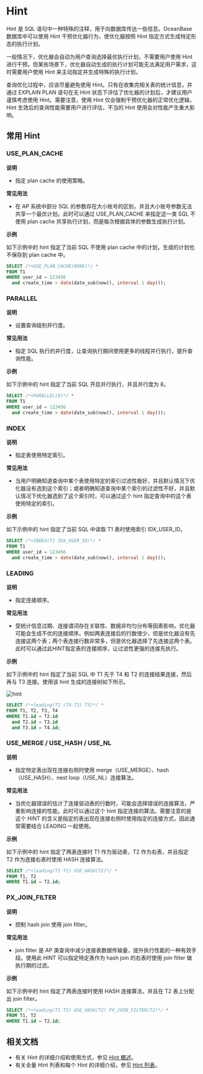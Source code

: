 # Hint

Hint 是 SQL 语句中一种特殊的注释，用于向数据库传达一些信息。OceanBase 数据库中可以使用 Hint 干预优化器行为，使优化器按照 Hint 指定方式生成特定形态的执行计划。

一般情况下，优化器会自动为用户查询选择最优执行计划，不需要用户使用 Hint 进行干预。但某些场景下，优化器自动生成的执行计划可能无法满足用户需求，这时需要用户使用 Hint 来主动指定并生成特殊的执行计划。

查询优化过程中，应该尽量避免使用 Hint。只有在收集完相关表的统计信息，并通过 EXPLAIN PLAN 语句在无 Hint 状态下评估了优化器的计划后，才建议用户谨慎考虑使用 Hint。需要注意，使用 Hint 仅会强制干预优化器的正常优化逻辑，Hint 生效后的查询性能需要用户进行评估，不当的 Hint 使用会对性能产生重大影响。

## 常用 Hint

### USE_PLAN_CACHE

**说明**

* 指定 plan cache 的使用策略。

**常见用法**

* 在 AP 系统中部分 SQL 的参数存在大小账号的区别，并且大小账号参数无法共享一个最优计划。此时可以通过 USE_PLAN_CACHE 来指定这一类 SQL 不使用 plan cache 共享执行计划，而是每次根据具体的参数生成执行计划。

**示例**

如下示例中的 hint 指定了当前 SQL 不使用 plan cache 中的计划，生成的计划也不保存到 plan cache 中。

```sql
SELECT /*+USE_PLAN_CACHE(NONE)*/ *
FROM T1
WHERE user_id = 123456
  and create_time > date(date_sub(now(), interval 1 day)));
```

### PARALLEL

**说明**

* 设置查询级别并行度。

**常见用法**

* 指定 SQL 执行的并行度，让查询执行期间使用更多的线程并行执行，提升查询性能。

**示例**

如下示例中的 hint 指定了当前 SQL 开启并行执行，并且并行度为 8。

```sql
SELECT /*+PARALLEL(8)*/ *
FROM T1
WHERE user_id = 123456
  and create_time > date(date_sub(now(), interval 1 day)));
```

### INDEX

**说明**

* 指定表使用特定索引。

**常见用法**

* 当用户明确知道查询中某个表使用特定的索引过滤性极好，并且默认情况下优化器没有选到这个索引；或者明确知道查询中某个索引的过滤性不好，并且默认情况下优化器选到了这个索引时，可以通过这个 hint 指定查询中的这个表使用特定的索引。

**示例**

如下示例中的 hint 指定了当前 SQL 中读取 T1 表时使用索引 IDX_USER_ID。

```sql
SELECT /*+INDEX(T1 IDX_USER_ID)*/ *
FROM T1
WHERE user_id = 123456
  and create_time > date(date_sub(now(), interval 1 day)));
```

### LEADING

**说明**

* 指定连接顺序。

**常见用法**

* 受统计信息过期、连接谓词存在关联性、数据非均匀分布等因素影响，优化器可能会生成不优的连接顺序。例如两表连接后的行数很少，但是优化器没有先连接这两个表；两个表连接行数非常多，但是优化器选择了先连接这两个表。此时可以通过此HINT指定表的连接顺序，让过滤性更强的连接先执行。

**示例**

如下示例中的 hint 指定了当前 SQL 中 T1 先于 T4 和 T2 的连接结果连接，然后再与 T3 连接。使用该 hint 生成的连接树如下所示。

![hint](https://obbusiness-private.oss-cn-shanghai.aliyuncs.com/doc/img/observer/ap/hint.jpg)

```sql
SELECT /*+leading(T1 (T4 T2) T3)*/ *
FROM T1, T2, T3, T4
WHERE T1.id = T2.id
  and T2.id = T3.id
  and T3.id = T4.id;
```

### USE_MERGE / USE_HASH / USE_NL

**说明**

* 指定特定表出现在连接右侧时使用 merge（USE_MERGE）、hash（USE_HASH）、nest loop（USE_NL）连接算法。

**常见用法**

* 当优化器错误的估计了连接驱动表的行数时，可能会选择错误的连接算法，严重影响连接的性能。此时可以通过这个 hint 指定连接的算法。需要注意的是这个 HINT 的含义是指定的表出现在连接右侧时使用指定的连接方式，因此通常需要结合 LEADING 一起使用。

**示例**

如下示例中的 hint 指定了两表连接时 T1 作为驱动表，T2 作为右表，并且指定 T2 作为连接右表时使用 HASH 连接算法。

```sql
SELECT /*+leading(T1 T2) USE_HASH(T2)*/ *
FROM T1, T2
WHERE T1.id = T2.id;
```

### PX_JOIN_FILTER

**说明**

* 控制 hash join 使用 join filter。

**常见用法**

* join filter 是 AP 类查询中减少连接表数据传输量，提升执行性能的一种有效手段。使用此 HINT 可以指定特定表作为 hash join 的右表时使用 join filter 做执行期的过滤。

**示例**

如下示例中的 hint 指定了两表连接时使用 HASH 连接算法，并且在 T2 表上分配出 join filter。

```sql
SELECT /*+leading(T1 T2) USE_HASH(T2) PX_JOIN_FILTER(T2)*/ *
FROM T1, T2
WHERE T1.id = T2.id;
```
## 相关文档

- 有关 Hint 的详细介绍和使用方式，参见 [Hint 概述](../../700.reference/500.sql-reference/100.sql-syntax/300.common-tenant-of-oracle-mode/300.basic-elements-of-oracle-mode/600.annotation-of-oracle-mode/400.hint-of-oracle-mode/100.hint-overview-of-oracle-mode.md)。
- 有关全量 Hint 列表和每个 Hint 的详细介绍，参见 [Hint 列表](../../700.reference/500.sql-reference/100.sql-syntax/300.common-tenant-of-oracle-mode/300.basic-elements-of-oracle-mode/600.annotation-of-oracle-mode/400.hint-of-oracle-mode/200.hint-list-of-oracle-mode/100.the-hint-related-to-the-access-path-of-oracle-mode.md)。
